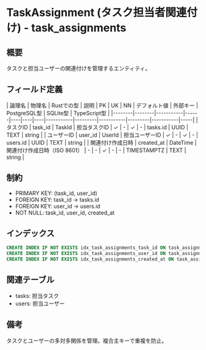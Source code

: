 # TaskAssignment (タスク担当者関連付け) - task_assignments

## 概要
タスクと担当ユーザーの関連付けを管理するエンティティ。

## フィールド定義

| 論理名 | 物理名 | Rustでの型 | 説明 | PK | UK | NN | デフォルト値 | 外部キー | PostgreSQL型 | SQLite型 | TypeScript型 |
|--------|--------|-----------|------|----|----|----|-----------|---------|-----------|---------|-----------|-----|
| タスクID | task_id | TaskId | 担当タスクID | ✓ | - | ✓ | - | tasks.id | UUID | TEXT | string |
| ユーザーID | user_id | UserId | 担当ユーザーID | ✓ | - | ✓ | - | users.id | UUID | TEXT | string |
| 関連付け作成日時 | created_at | DateTime<Utc> | 関連付け作成日時（ISO 8601） | - | - | ✓ | - | - | TIMESTAMPTZ | TEXT | string |

## 制約
- PRIMARY KEY: (task_id, user_id)
- FOREIGN KEY: task_id → tasks.id
- FOREIGN KEY: user_id → users.id
- NOT NULL: task_id, user_id, created_at

## インデックス
```sql
CREATE INDEX IF NOT EXISTS idx_task_assignments_task_id ON task_assignments(task_id);
CREATE INDEX IF NOT EXISTS idx_task_assignments_user_id ON task_assignments(user_id);
CREATE INDEX IF NOT EXISTS idx_task_assignments_created_at ON task_assignments(created_at);
```

## 関連テーブル
- tasks: 担当タスク
- users: 担当ユーザー

## 備考
タスクとユーザーの多対多関係を管理。複合主キーで重複を防止。